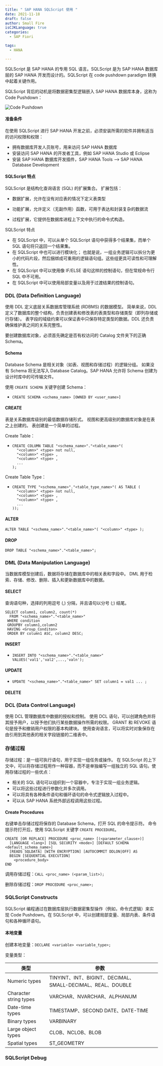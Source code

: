 ```yaml
---
title: " SAP HANA SQLScript 使用 "
date: 2021-11-18
draft: false
author: Small Fire
isCJKLanguage: true
categories: 
  - SAP Fiori

tags: 
  - HANA

---
```


SQLScript 是 SAP HANA 的专用 SQL 语言。SQLScript 是为 SAP HANA 数据库层的 SAP HANA 开发而设计的。SQLScript 在 code pushdown paradigm 转换中起着关键作用。

SQLScript 背后的动机是将数据密集型逻辑嵌入 SAP HANA 数据库本身，这称为 Code Pushdown：

![Code Pushdown](/images/HANA/HANA_CodePushdown.png)

#### 准备条件

在使用 SQLScript 进行 SAP HANA 开发之前，必须安装所需的软件并拥有适当的访问权限和权限：

- 拥有数据库开发人员账号，用来访问 SAP HANA 数据库
- 安装访问 SAP HANA 的开发者工具，例如 SAP HANA Studio 或 Eclipse
- 安装 SAP HANA 数据库开发插件，SAP HANA Tools --> SAP HANA Database Development

#### SQLScript 特点

SQLScript 是结构化查询语言 (SQL) 的扩展集合。 扩展包括：

- 数据扩展，允许在没有对应表的情况下定义表类型

- 功能扩展，允许定义（无副作用）函数，可用于表达和封装复杂的数据流
- 过程扩展，它提供在数据库进程上下文中执行的命令式构造。

SQLScript 特点

- 在 SQLScript 中，可以从单个 SQLScript 语句中获得多个结果集，而单个 SQL 语句将只返回一个结果集。
- 在 SQLScript 中也可以进行模块化； 也就是说，一组业务逻辑可以拆分为更小的代码片段，然后捆绑成可重用的逻辑语句组。这些组更具可读性和可理解性。
- 在 SQLScript 中可以使用像 IF/ELSE 语句这样的控制语句，但在常规命令行 SQL 中不可用。
- 在 SQLScript 中可以使用局部变量以及用于过渡结果的控制语句。

### DDL (Data Definition Language)

使用 DDL 定义底层关系数据库管理系统 (RDBMS) 的数据模型。 简单来说，DDL 定义了数据库的整个结构，负责创建表和修改表的表类型和存储类型（即列存储或行存储）。 表字段的域级约束可以保证表中只保存特定类型的数据。DDL 还负责确保维护表之间的关系完整性。 

要创建数据库对象，必须首先确定是否有权访问的 Catalog 文件夹下的正确 Schema。

#### Schema

Database Schema 是相关对象（如表、视图和存储过程）的逻辑分组。 如果没有 Schema 将无法写入 Database Catalog。SAP HANA 允许将 Schema 创建为设计时库中的可传输文件。

使用 `CREATE SCHEMA` 关键字创建 Schema：

- `CREATE SCHEMA <schema_name> [OWNED BY <user_name>]`

#### CREATE

表是关系数据库级别的最低数据存储形式。 视图和更高级别的数据库对象是在表之上创建的。 表创建是一个简单的过程。

Create Table：

- ```ABAP
  CREATE COLUMN TABLE "<schema_name>"."<table_name>"( 
    "<column>" <type> not null,
    "<column>" <type> ,
    "<column>" <type> ,
    ...
  );
  ```

Create Table Type：

- ```ABAP
  CREATE TYPE "<schema_name>"."<table_type_name>"( AS TABLE (
    "<column>" <type> not null,
    "<column>" <type> ,
    "<column>" <type> ,
    ...
  ));
  ```

#### ALTER

`ALTER TABLE "<schema_name>"."<table_name>"( "<column>" <type> ); `

#### DROP

`DROP TABLE "<schema_name>"."<table_name>";`

### DML (Data Manipulation Language)

当数据库模型创建后，数据将存储在数据库中的相关表和字段中。 DML 用于检索、存储、修改、删除、插入和更新数据库中的数据。 

#### SELECT

查询语句种，选择的列用逗号 (,) 分隔，并且语句以分号 (;) 结尾。

```ABAP
SELECT column1, column2, count(*)
  FROM "<schema_name>"."<table_name>"
 WHERE condition 
 GROUPBY column1,column2
 HAVING <Group_Conditon>
 ORDER BY column1 ASC, column2 DESC;
```

#### INSERT

- `INSERT INTO "<schema_name>"."<table_name>" VALUES('val1','val2',...,'valn');`

#### UPDATE

- `UPDATE "<schema_name>"."<table_name>" SET column1 = val1 ... ; `

#### DELETE 

### DCL (Data Control Language)

使用 DCL 管理数据库中数据的授权和控制。 使用 DCL 语句，可以创建角色并将其授予用户，以授予他们执行某些数据操作所需的权限。 GRANT 和 REVOKE 语句是授予和撤销用户权限的基本构建块。
使用查询语言，可以将实时对象保存在由引用到其他表的相关字段链接的二维表中。

### 存储过程

存储过程：是一组可执行语句，用于实现一组任务或操作。 在 SQLScript 的上下文中，可以将存储过程用作一种容器，而不是单独编写一组独立的 SQL 语句。使用存储过程的一些优点：

- 相关的 SQL 语句可以组织到一个容器中，专注于实现一组业务逻辑。
- 可以将这些过程进行参数化并多次调用。
- 可以将具有各种条件语句和循环语句的命令式逻辑放入过程中。
- 可以从 SAP HANA 系统外部远程调用这些过程。

#### Create Procedures

右键单击存储过程将保存的 Database Schema，打开 SQL 的命令提示符。 命令提示符打开后，使用 SQLScript 关键字 `CREATE PROCEDURE`。

```ABAP
CREATE [OR REPLACE] PROCEDURE <proc_name> [(<parameter_clause>)]
  [LANGUAGE <lang>] [SQL SECURITY <mode>] [DEFAULT SCHEMA <default_schema_name>]
  [READS SQLDATA] [WITH ENCRYPTION] [AUTOCOMMIT DDLON|OFF] AS 
  BEGIN [SEQUENTIAL EXECUTION]
    <procedure_body>
END
```

调用存储过程：`CALL <proc_name> (<param_list>);`

删除存储过程：`DROP PROCEDURE <proc_name>;`

### SQLScript Constructs

SQLScript 编程通过在数据库层执行数据密集型操作（例如，命令式逻辑）来实现 Code Pushdown。在 SQLScript 中，可以创建局部变量、局部内表、条件语句和各种循环语句。

#### 本地变量

创建本地变量：`DECLARE <variable> <variable_type>;`

变量类型：

| 类型                   | 参数                                                       |      |
| ---------------------- | ---------------------------------------------------------- | ---- |
| Numeric types          | TINYINT、INT、BIGINT、DECIMAL、SMALL-DECIMAL、REAL、DOUBLE |      |
| Character string types | VARCHAR、NVARCHAR、ALPHANUM                                |      |
| Date-time types        | TIMESTAMP、SECOND DATE、DATE-TIME                          |      |
| Binary types           | VARBINARY                                                  |      |
| Large object types     | CLOB、NCLOB、BLOB                                          |      |
| Spatial types          | ST_GEOMETRY                                                |      |



### SQLScript Debug